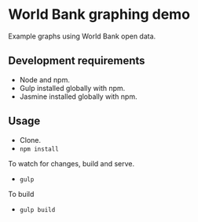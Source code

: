 # World Bank graphing demo

Example graphs using World Bank open data.

## Development requirements
* Node and npm.
* Gulp installed globally with npm.
* Jasmine installed globally with npm.

## Usage
* Clone.
* `npm install`

To watch for changes, build and serve.
* `gulp`

To build
* `gulp build`